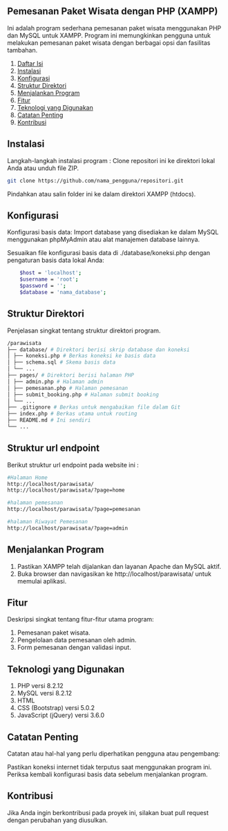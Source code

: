 ## Pemesanan Paket Wisata dengan PHP (XAMPP)

Ini adalah program sederhana pemesanan paket wisata menggunakan PHP dan MySQL untuk XAMPP. Program ini memungkinkan pengguna untuk melakukan pemesanan paket wisata dengan berbagai opsi dan fasilitas tambahan.

1. [Daftar Isi](#daftar-isi)
2. [Instalasi](#instalasi)
3. [Konfigurasi](#konfigurasi)
4. [Struktur Direktori](#struktur-direktori)
5. [Menjalankan Program](#menjalankan-program)
6. [Fitur](#fitur)
7. [Teknologi yang Digunakan](#teknologi-yang-digunakan)
8. [Catatan Penting](#catatan-penting)
9. [Kontribusi](#kontribusi)

## Instalasi

Langkah-langkah instalasi program :
Clone repositori ini ke direktori lokal Anda atau unduh file ZIP.

```sh
git clone https://github.com/nama_pengguna/repositori.git
```

Pindahkan atau salin folder ini ke dalam direktori XAMPP (htdocs).

## Konfigurasi

Konfigurasi basis data:
Import database yang disediakan ke dalam MySQL menggunakan phpMyAdmin atau alat manajemen database lainnya.

Sesuaikan file konfigurasi basis data di ./database/koneksi.php dengan pengaturan basis data lokal Anda:

```sh
    $host = 'localhost';
    $username = 'root';
    $password = '';
    $database = 'nama_database';
```

## Struktur Direktori

Penjelasan singkat tentang struktur direktori program.

```sh
/parawisata
├── database/ # Direktori berisi skrip database dan koneksi
│ ├── koneksi.php # Berkas koneksi ke basis data
│ ├── schema.sql # Skema basis data
│ └── ...
├── pages/ # Direktori berisi halaman PHP
│ ├── admin.php # Halaman admin
│ ├── pemesanan.php # Halaman pemesanan
│ ├── submit_booking.php # Halaman submit booking
│ └── ...
├── .gitignore # Berkas untuk mengabaikan file dalam Git
├── index.php # Berkas utama untuk routing
├── README.md # Ini sendiri
└── ...
```

## Struktur url endpoint

Berikut struktur url endpoint pada website ini :

```sh
#Halaman Home
http://localhost/parawisata/
http://localhost/parawisata/?page=home

#halaman pemesanan
http://localhost/parawisata/?page=pemesanan

#halaman Riwayat Pemesanan
http://localhost/parawisata/?page=admin
```

## Menjalankan Program

1. Pastikan XAMPP telah dijalankan dan layanan Apache dan MySQL aktif.
2. Buka browser dan navigasikan ke http://localhost/parawisata/ untuk memulai aplikasi.

## Fitur

Deskripsi singkat tentang fitur-fitur utama program:

1. Pemesanan paket wisata.
2. Pengelolaan data pemesanan oleh admin.
3. Form pemesanan dengan validasi input.

## Teknologi yang Digunakan

1. PHP versi 8.2.12
2. MySQL versi 8.2.12
3. HTML
4. CSS (Bootstrap) versi 5.0.2
5. JavaScript (jQuery) versi 3.6.0

## Catatan Penting

Catatan atau hal-hal yang perlu diperhatikan pengguna atau pengembang:

Pastikan koneksi internet tidak terputus saat menggunakan program ini.
Periksa kembali konfigurasi basis data sebelum menjalankan program.

## Kontribusi

Jika Anda ingin berkontribusi pada proyek ini, silakan buat pull request dengan perubahan yang diusulkan.
